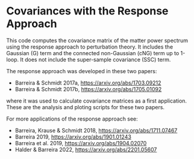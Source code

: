 # Covariances with the Response Approach

This code computes the covariance matrix of the matter power spectrum using the response approach to perturbation theory. It includes the Gaussian (G) term and the connected non-Gaussian (cNG) term up to 1-loop. It does not include the super-sample covariance (SSC) term.

The response approach was developed in these two papers:

- Barreira & Schmidt 2017a, https://arxiv.org/abs/1703.09212
- Barreira & Schmidt 2017b, https://arxiv.org/abs/1705.01092

where it was used to calculate covariance matrices as a first application. These are the analysis and ploting scripts for these two papers.

For more applications of the response approach see:

- Barreira, Krause & Schmidt 2018, https://arxiv.org/abs/1711.07467
- Barreira 2019, https://arxiv.org/abs/1901.01243
- Barreira et al. 2019, https://arxiv.org/abs/1904.02070
- Halder & Barreira 2022, https://arxiv.org/abs/2201.05607
